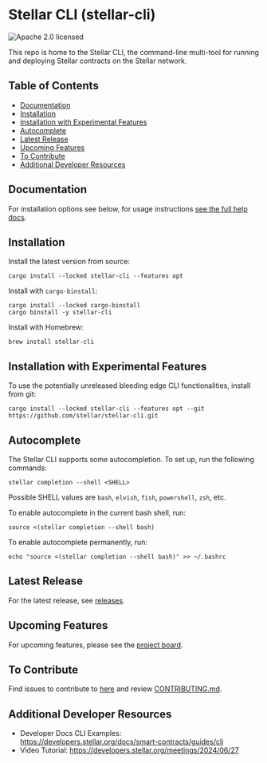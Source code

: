 # Stellar CLI (stellar-cli)

![Apache 2.0 licensed](https://img.shields.io/badge/license-apache%202.0-blue.svg)

This repo is home to the Stellar CLI, the command-line multi-tool for running and deploying Stellar contracts on the Stellar network.


## Table of Contents

- [Documentation](#documentation)
- [Installation](#installation)
- [Installation with Experimental Features](#installation-with-experimental-features)
- [Autocomplete](#autocomplete)
- [Latest Release](#latest-release)
- [Upcoming Features](#upcoming-features)
- [To Contribute](#to-contribute)
- [Additional Developer Resources](#additional-developer-resources)



## Documentation

For installation options see below, for usage instructions [see the full help docs](FULL_HELP_DOCS.md).

## Installation
Install the latest version from source:
```
cargo install --locked stellar-cli --features opt
```

Install with `cargo-binstall`:
```
cargo install --locked cargo-binstall
cargo binstall -y stellar-cli
```

Install with Homebrew:

```
brew install stellar-cli
```

## Installation with Experimental Features
To use the potentially unreleased bleeding edge CLI functionalities, install from git:
```
cargo install --locked stellar-cli --features opt --git https://github.com/stellar/stellar-cli.git
```

## Autocomplete
The Stellar CLI supports some autocompletion. To set up, run the following commands:

```
stellar completion --shell <SHELL>
```
Possible SHELL values are `bash`, `elvish`, `fish`, `powershell`, `zsh`, etc.

To enable autocomplete in the current bash shell, run:
```
source <(stellar completion --shell bash)
```

To enable autocomplete permanently, run:
```
echo "source <(stellar completion --shell bash)" >> ~/.bashrc
```

## Latest Release
For the latest release, see [releases](https://github.com/stellar/stellar-cli/releases).

## Upcoming Features
For upcoming features, please see the [project board](https://github.com/orgs/stellar/projects/50).

## To Contribute
Find issues to contribute to [here](https://github.com/stellar/stellar-cli/contribute) and review [CONTRIBUTING.md](/CONTRIBUTING.md).

## Additional Developer Resources
- Developer Docs CLI Examples: https://developers.stellar.org/docs/smart-contracts/guides/cli
- Video Tutorial: https://developers.stellar.org/meetings/2024/06/27
